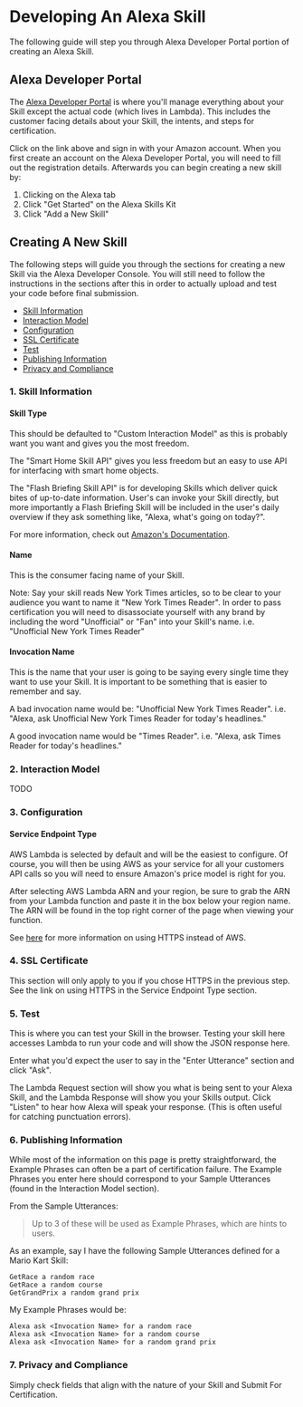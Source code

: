 # Developing An Alexa Skill

The following guide will step you through Alexa Developer Portal portion of creating an Alexa Skill.

## Alexa Developer Portal

The [Alexa Developer Portal](https://developer.amazon.com/alexa) is where you'll manage everything about your Skill except the actual code (which lives in Lambda). This includes the customer facing details about your Skill, the intents, and steps for certification.

Click on the link above and sign in with your Amazon account. When you first create an account on the Alexa Developer Portal, you will need to fill out the registration details. Afterwards you can begin creating a new skill by:

1. Clicking on the Alexa tab
2. Click "Get Started" on the Alexa Skills Kit
3. Click "Add a New Skill"

## Creating A New Skill

The following steps will guide you through the sections for creating a new Skill via the Alexa Developer Console. You will still need to follow the instructions in the sections after this in order to actually upload and test your code before final submission.

- [Skill Information](#1-skill-information)
- [Interaction Model](#2-interaction-model)
- [Configuration](#3-configuration)
- [SSL Certificate](#4-ssl-certificate)
- [Test](#5-test)
- [Publishing Information](#6-publishing-information)
- [Privacy and Compliance](#7-privacy-and-compliance)

### 1. Skill Information

#### Skill Type

This should be defaulted to "Custom Interaction Model" as this is probably want you want and gives you the most freedom.

The "Smart Home Skill API" gives you less freedom but an easy to use API for interfacing with smart home objects.

The "Flash Briefing Skill API" is for developing Skills which deliver quick bites of up-to-date information. User's can invoke your Skill directly, but more importantly a Flash Briefing Skill will be included in the user's daily overview if they ask something like, "Alexa, what's going on today?".

For more information, check out [Amazon's Documentation](https://developer.amazon.com/public/solutions/alexa/alexa-skills-kit/docs/understanding-the-different-types-of-skills).

#### Name

This is the consumer facing name of your Skill.

Note: Say your skill reads New York Times articles, so to be clear to your audience you want to name it "New York Times Reader". In order to pass certification you will need to disassociate yourself with any brand by including the word "Unofficial" or "Fan" into your Skill's name. i.e. "Unofficial New York Times Reader"

#### Invocation Name

This is the name that your user is going to be saying every single time they want to use your Skill. It is important to be something that is easier to remember and say.

A bad invocation name would be: "Unofficial New York Times Reader".
i.e. "Alexa, ask Unofficial New York Times Reader for today's headlines."

A good invocation name would be "Times Reader".
i.e. "Alexa, ask Times Reader for today's headlines."

### 2. Interaction Model

TODO

### 3. Configuration

#### Service Endpoint Type

AWS Lambda is selected by default and will be the easiest to configure. Of course, you will then be using AWS as your service for all your customers API calls so you will need to ensure Amazon's price model is right for you.

After selecting AWS Lambda ARN and your region, be sure to grab the ARN from your Lambda function and paste it in the box below your region name. The ARN will be found in the top right corner of the page when viewing your function.

See [here](https://developer.amazon.com/public/solutions/alexa/alexa-skills-kit/docs/developing-an-alexa-skill-as-a-web-service) for more information on using HTTPS instead of AWS.

### 4. SSL Certificate

This section will only apply to you if you chose HTTPS in the previous step. See the link on using HTTPS in the Service Endpoint Type section.

### 5. Test

This is where you can test your Skill in the browser. Testing your skill here accesses Lambda to run your code and will show the JSON response here.

Enter what you'd expect the user to say in the "Enter Utterance" section and click "Ask".

The Lambda Request section will show you what is being sent to your Alexa Skill, and the Lambda Response will show you your Skills output. Click "Listen" to hear how Alexa will speak your response. (This is often useful for catching punctuation errors).

### 6. Publishing Information

While most of the information on this page is pretty straightforward, the Example Phrases can often be a part of certification failure. The Example Phrases you enter here should correspond to your Sample Utterances (found in the Interaction Model section).

From the Sample Utterances:
>Up to 3 of these will be used as Example Phrases, which are hints to users.

As an example, say I have the following Sample Utterances defined for a Mario Kart Skill:

```
GetRace a random race
GetRace a random course
GetGrandPrix a random grand prix
```

My Example Phrases would be:

```
Alexa ask <Invocation Name> for a random race
Alexa ask <Invocation Name> for a random course
Alexa ask <Invocation Name> for a random grand prix
```

### 7. Privacy and Compliance

Simply check fields that align with the nature of your Skill and Submit For Certification.
